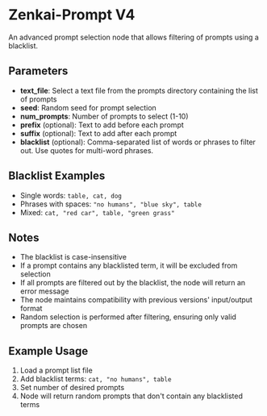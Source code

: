 # Zenkai-Prompt V4

An advanced prompt selection node that allows filtering of prompts using a blacklist.

## Parameters

- **text_file**: Select a text file from the prompts directory containing the list of prompts
- **seed**: Random seed for prompt selection
- **num_prompts**: Number of prompts to select (1-10)
- **prefix** (optional): Text to add before each prompt
- **suffix** (optional): Text to add after each prompt
- **blacklist** (optional): Comma-separated list of words or phrases to filter out. Use quotes for multi-word phrases.

## Blacklist Examples

- Single words: `table, cat, dog`
- Phrases with spaces: `"no humans", "blue sky", table`
- Mixed: `cat, "red car", table, "green grass"`

## Notes

- The blacklist is case-insensitive
- If a prompt contains any blacklisted term, it will be excluded from selection
- If all prompts are filtered out by the blacklist, the node will return an error message
- The node maintains compatibility with previous versions' input/output format
- Random selection is performed after filtering, ensuring only valid prompts are chosen

## Example Usage

1. Load a prompt list file
2. Add blacklist terms: `cat, "no humans", table`
3. Set number of desired prompts
4. Node will return random prompts that don't contain any blacklisted terms
